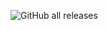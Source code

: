 ![GitHub all releases](https://img.shields.io/github/downloads/REF4IK/https://github.com/REF4IK/Winlator-rus/total?style=for-the-badge)
